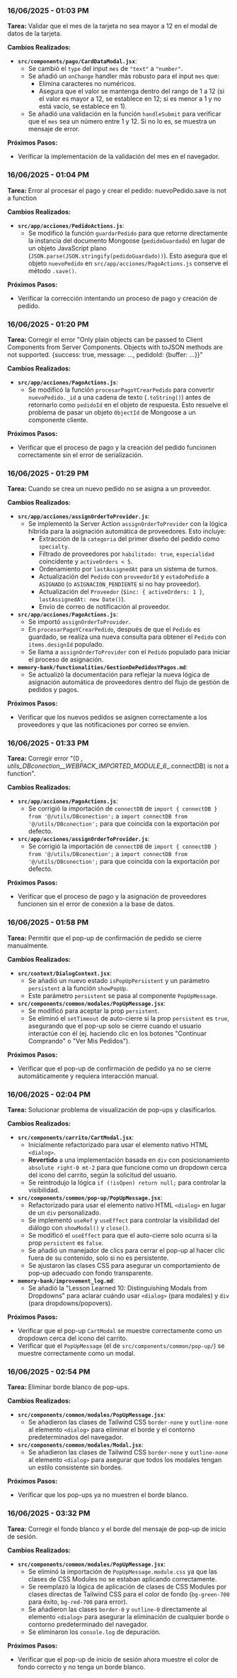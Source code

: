 ### 16/06/2025 - 01:03 PM

**Tarea:** Validar que el mes de la tarjeta no sea mayor a 12 en el modal de datos de la tarjeta.

**Cambios Realizados:**

*   **`src/components/pago/CardDataModal.jsx`**:
    *   Se cambió el `type` del input `mes` de `"text"` a `"number"`.
    *   Se añadió un `onChange` handler más robusto para el input `mes` que:
        *   Elimina caracteres no numéricos.
        *   Asegura que el valor se mantenga dentro del rango de 1 a 12 (si el valor es mayor a 12, se establece en 12; si es menor a 1 y no está vacío, se establece en 1).
    *   Se añadió una validación en la función `handleSubmit` para verificar que el `mes` sea un número entre 1 y 12. Si no lo es, se muestra un mensaje de error.

**Próximos Pasos:**

*   Verificar la implementación de la validación del mes en el navegador.

### 16/06/2025 - 01:04 PM

**Tarea:** Error al procesar el pago y crear el pedido: nuevoPedido.save is not a function

**Cambios Realizados:**

*   **`src/app/acciones/PedidoActions.js`**:
    *   Se modificó la función `guardarPedido` para que retorne directamente la instancia del documento Mongoose (`pedidoGuardado`) en lugar de un objeto JavaScript plano (`JSON.parse(JSON.stringify(pedidoGuardado))`). Esto asegura que el objeto `nuevoPedido` en `src/app/acciones/PagoActions.js` conserve el método `.save()`.

**Próximos Pasos:**

*   Verificar la corrección intentando un proceso de pago y creación de pedido.

### 16/06/2025 - 01:20 PM

**Tarea:** Corregir el error "Only plain objects can be passed to Client Components from Server Components. Objects with toJSON methods are not supported. {success: true, message: ..., pedidoId: {buffer: ...}}"

**Cambios Realizados:**

*   **`src/app/acciones/PagoActions.js`**:
    *   Se modificó la función `procesarPagoYCrearPedido` para convertir `nuevoPedido._id` a una cadena de texto (`.toString()`) antes de retornarlo como `pedidoId` en el objeto de respuesta. Esto resuelve el problema de pasar un objeto `ObjectId` de Mongoose a un componente cliente.

**Próximos Pasos:**

*   Verificar que el proceso de pago y la creación del pedido funcionen correctamente sin el error de serialización.

### 16/06/2025 - 01:29 PM

**Tarea:** Cuando se crea un nuevo pedido no se asigna a un proveedor.

**Cambios Realizados:**

*   **`src/app/acciones/assignOrderToProvider.js`**:
    *   Se implementó la Server Action `assignOrderToProvider` con la lógica híbrida para la asignación automática de proveedores. Esto incluye:
        *   Extracción de la `categoria` del primer diseño del pedido como `specialty`.
        *   Filtrado de proveedores por `habilitado: true`, `especialidad` coincidente y `activeOrders < 5`.
        *   Ordenamiento por `lastAssignedAt` para un sistema de turnos.
        *   Actualización del `Pedido` con `proveedorId` y `estadoPedido` a `ASIGNADO` (o `ASIGNACION_PENDIENTE` si no hay proveedor).
        *   Actualización del `Proveedor` (`$inc: { activeOrders: 1 }`, `lastAssignedAt: new Date()`).
        *   Envío de correo de notificación al proveedor.
*   **`src/app/acciones/PagoActions.js`**:
    *   Se importó `assignOrderToProvider`.
    *   En `procesarPagoYCrearPedido`, después de que el `Pedido` es guardado, se realiza una nueva consulta para obtener el `Pedido` con `items.designId` populado.
    *   Se llama a `assignOrderToProvider` con el `Pedido` populado para iniciar el proceso de asignación.
*   **`memory-bank/functionalities/GestionDePedidosYPagos.md`**:
    *   Se actualizó la documentación para reflejar la nueva lógica de asignación automática de proveedores dentro del flujo de gestión de pedidos y pagos.

**Próximos Pasos:**

*   Verificar que los nuevos pedidos se asignen correctamente a los proveedores y que las notificaciones por correo se envíen.

### 16/06/2025 - 01:33 PM

**Tarea:** Corregir error "(0 , _utils_DBconection__WEBPACK_IMPORTED_MODULE_6__.connectDB) is not a function".

**Cambios Realizados:**

*   **`src/app/acciones/PagoActions.js`**:
    *   Se corrigió la importación de `connectDB` de `import { connectDB } from '@/utils/DBconection';` a `import connectDB from '@/utils/DBconection';` para que coincida con la exportación por defecto.
*   **`src/app/acciones/assignOrderToProvider.js`**:
    *   Se corrigió la importación de `connectDB` de `import { connectDB } from '@/utils/DBconection';` a `import connectDB from '@/utils/DBconection';` para que coincida con la exportación por defecto.

**Próximos Pasos:**

*   Verificar que el proceso de pago y la asignación de proveedores funcionen sin el error de conexión a la base de datos.

### 16/06/2025 - 01:58 PM

**Tarea:** Permitir que el pop-up de confirmación de pedido se cierre manualmente.

**Cambios Realizados:**

*   **`src/context/DialogContext.jsx`**:
    *   Se añadió un nuevo estado `isPopUpPersistent` y un parámetro `persistent` a la función `showPopUp`.
    *   Este parámetro `persistent` se pasa al componente `PopUpMessage`.
*   **`src/components/common/modales/PopUpMessage.jsx`**:
    *   Se modificó para aceptar la prop `persistent`.
    *   Se eliminó el `setTimeout` de auto-cierre si la prop `persistent` es `true`, asegurando que el pop-up solo se cierre cuando el usuario interactúe con él (ej. haciendo clic en los botones "Continuar Comprando" o "Ver Mis Pedidos").

**Próximos Pasos:**

*   Verificar que el pop-up de confirmación de pedido ya no se cierre automáticamente y requiera interacción manual.

### 16/06/2025 - 02:04 PM

**Tarea:** Solucionar problema de visualización de pop-ups y clasificarlos.

**Cambios Realizados:**

*   **`src/components/carrito/CartModal.jsx`**:
    *   Inicialmente refactorizado para usar el elemento nativo HTML `<dialog>`.
    *   **Revertido** a una implementación basada en `div` con posicionamiento `absolute right-0 mt-2` para que funcione como un dropdown cerca del icono del carrito, según la solicitud del usuario.
    *   Se reintrodujo la lógica `if (!isOpen) return null;` para controlar la visibilidad.
*   **`src/components/common/pop-up/PopUpMessage.jsx`**:
    *   Refactorizado para usar el elemento nativo HTML `<dialog>` en lugar de un `div` personalizado.
    *   Se implementó `useRef` y `useEffect` para controlar la visibilidad del diálogo con `showModal()` y `close()`.
    *   Se modificó el `useEffect` para que el auto-cierre solo ocurra si la prop `persistent` es `false`.
    *   Se añadió un manejador de clics para cerrar el pop-up al hacer clic fuera de su contenido, solo si no es persistente.
    *   Se ajustaron las clases CSS para asegurar un comportamiento de pop-up adecuado con fondo transparente.
*   **`memory-bank/improvement_log.md`**:
    *   Se añadió la "Lesson Learned 10: Distinguishing Modals from Dropdowns" para aclarar cuándo usar `<dialog>` (para modales) y `div` (para dropdowns/popovers).

**Próximos Pasos:**

*   Verificar que el pop-up `CartModal` se muestre correctamente como un dropdown cerca del icono del carrito.
*   Verificar que el `PopUpMessage` (el de `src/components/common/pop-up/`) se muestre correctamente como un modal.

### 16/06/2025 - 02:54 PM

**Tarea:** Eliminar borde blanco de pop-ups.

**Cambios Realizados:**

*   **`src/components/common/modales/PopUpMessage.jsx`**:
    *   Se añadieron las clases de Tailwind CSS `border-none` y `outline-none` al elemento `<dialog>` para eliminar el borde y el contorno predeterminados del navegador.
*   **`src/components/common/modales/Modal.jsx`**:
    *   Se añadieron las clases de Tailwind CSS `border-none` y `outline-none` al elemento `<dialog>` para asegurar que todos los modales tengan un estilo consistente sin bordes.

**Próximos Pasos:**

*   Verificar que los pop-ups ya no muestren el borde blanco.

### 16/06/2025 - 03:32 PM

**Tarea:** Corregir el fondo blanco y el borde del mensaje de pop-up de inicio de sesión.

**Cambios Realizados:**

*   **`src/components/common/modales/PopUpMessage.jsx`**:
    *   Se eliminó la importación de `PopUpMessage.module.css` ya que las clases de CSS Modules no se estaban aplicando correctamente.
    *   Se reemplazó la lógica de aplicación de clases de CSS Modules por clases directas de Tailwind CSS para el color de fondo (`bg-green-700` para éxito, `bg-red-700` para error).
    *   Se añadieron las clases `border-0` y `outline-0` directamente al elemento `<dialog>` para asegurar la eliminación de cualquier borde o contorno predeterminado del navegador.
    *   Se eliminaron los `console.log` de depuración.

**Próximos Pasos:**

*   Verificar que el pop-up de inicio de sesión ahora muestre el color de fondo correcto y no tenga un borde blanco.
